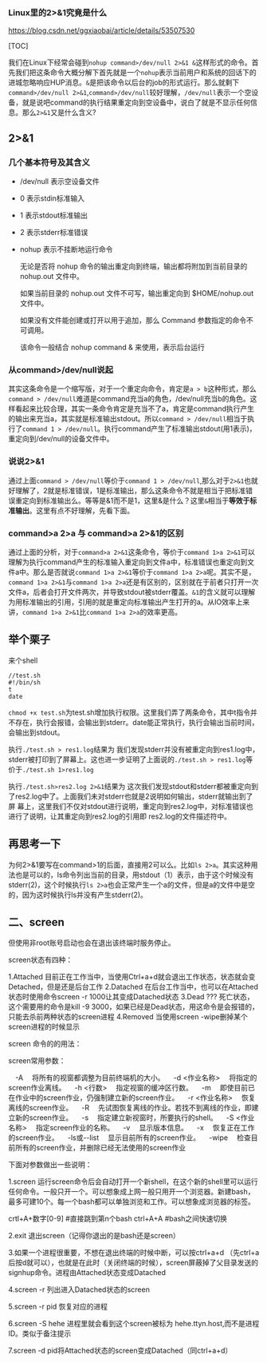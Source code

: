 

### Linux里的2>&1究竟是什么

https://blog.csdn.net/ggxiaobai/article/details/53507530

[TOC]

我们在Linux下经常会碰到`nohup command>/dev/null 2>&1 &`这样形式的命令。首先我们把这条命令大概分解下首先就是一个`nohup`表示当前用户和系统的回话下的进城忽略响应HUP消息。`&`是把该命令以后台的job的形式运行。那么就剩下`command>/dev/null 2>&1`,`command>/dev/null`较好理解，`/dev/null`表示一个空设备，就是说吧command的执行结果重定向到空设备中，说白了就是不显示任何信息。那么`2>&1`又是什么含义?



## 2>&1

### 几个基本符号及其含义

- /dev/null 表示空设备文件

- 0 表示stdin标准输入

- 1 表示stdout标准输出

- 2 表示stderr标准错误

- nohup 表示不挂断地运行命令

  无论是否将 nohup 命令的输出重定向到终端，输出都将附加到当前目录的 nohup.out 文件中。

  如果当前目录的 nohup.out 文件不可写，输出重定向到 $HOME/nohup.out 文件中。

  如果没有文件能创建或打开以用于追加，那么 Command 参数指定的命令不可调用。

  该命令一般结合 nohup command & 来使用，表示后台运行

### 从command>/dev/null说起

其实这条命令是一个缩写版，对于一个重定向命令，肯定是`a > b`这种形式，那么`command > /dev/null`难道是command充当a的角色，/dev/null充当b的角色。这样看起来比较合理，其实一条命令肯定是充当不了a，肯定是command执行产生的输出来充当a，其实就是标准输出stdout。所以`command > /dev/null`相当于执行了`command 1 > /dev/null`。执行command产生了标准输出stdout(用1表示)，重定向到/dev/null的设备文件中。

### 说说2>&1

通过上面`command > /dev/null`等价于`command 1 > /dev/null`,那么对于`2>&1`也就好理解了，2就是标准错误，1是标准输出，那么这条命令不就是相当于把标准错误重定向到标准输出么。等等是&1而不是1，这里&是什么？这里`&`相当于**等效于标准输出**。这里有点不好理解，先看下面。

### command>a 2>a 与 command>a 2>&1的区别

通过上面的分析，对于`command>a 2>&1`这条命令，等价于`command 1>a 2>&1`可以理解为执行command产生的标准输入重定向到文件a中，标准错误也重定向到文件a中。那么是否就说`command 1>a 2>&1`等价于`command 1>a 2>a`呢。其实不是，`command 1>a 2>&1`与`command 1>a 2>a`还是有区别的，区别就在于前者只打开一次文件a，后者会打开文件两次，并导致stdout被stderr覆盖。`&1`的含义就可以理解为用标准输出的引用，引用的就是重定向标准输出产生打开的a。从IO效率上来讲，`command 1>a 2>&1`比`command 1>a 2>a`的效率更高。

## 举个栗子

来个shell

```
//test.sh
#!/bin/sh
t
date
```

`chmod +x test.sh`为test.sh增加执行权限。这里我们弄了两条命令，其中t指令并不存在，执行会报错，会输出到stderr。date能正常执行，执行会输出当前时间，会输出到stdout。

执行`./test.sh > res1.log`结果为
我们发现stderr并没有被重定向到res1.log中，stderr被打印到了屏幕上。这也进一步证明了上面说的`./test.sh > res1.log`等价于`./test.sh 1>res1.log`

执行`./test.sh>res2.log 2>&1`结果为
这次我们发现stdout和stderr都被重定向到了res2.log中了。上面我们未对stderr也就是2说明如何输出，stderr就输出到了屏 幕上，这里我们不仅对stdout进行说明，重定向到res2.log中，对标准错误也进行了说明，让其重定向到res2.log的引用即 res2.log的文件描述符中。

## 再思考一下

为何2>&1要写在command>1的后面，直接用2可以么。比如`ls 2>a`。其实这种用法也是可以的，ls命令列出当前的目录，用stdout（1）表示，由于这个时候没有stderr(2)，这个时候执行`ls 2>a`也会正常产生一个a的文件，但是a的文件中是空的，因为这时候执行ls并没有产生stderr(2)。





## 二、screen

但使用非root账号启动也会在退出该终端时服务停止。



screen状态有四种：

1.Attached 目前正在工作当中，当使用Ctrl+a+d就会退出工作状态，状态就会变Detached，但是还是后台工作
2.Datached 在后台工作当中，也可以在Attached状态时使用命令screen -r 1000让其变成Datached状态
3.Dead ??? 死亡状态，这个需要用的命令是kill -9 3000，如果已经是Dead状态，用这命令是会报错的，只能去杀前两种状态的screen进程
4.Removed 当使用screen -wipe删掉某个screen进程的时候显示 

screen 命令的的用法： 

screen常用参数：

　-A 　将所有的视窗都调整为目前终端机的大小。
　-d <作业名称> 　将指定的screen作业离线。
　-h <行数> 　指定视窗的缓冲区行数。
　-m 　即使目前已在作业中的screen作业，仍强制建立新的screen作业。
　-r <作业名称> 　恢复离线的screen作业。
　-R 　先试图恢复离线的作业。若找不到离线的作业，即建立新的screen作业。
　-s <shell> 　指定建立新视窗时，所要执行的shell。
　-S <作业名称> 　指定screen作业的名称。
　-v 　显示版本信息。
　-x 　恢复正在工作的screen作业。
　-ls或--list 　显示目前所有的screen作业。
　-wipe 　检查目前所有的screen作业，并删除已经无法使用的screen作业

下面对参数做出一些说明：

1.screen 运行screen命令后会自动打开一个新shell，在这个新的shell里可以运行任何命令。一般只开一个。可以想象成上网一般只用开一个浏览器。新建bash，最多可建10个。每一个bash都可以单独浏览和工作。可以想象成浏览器的标签。

crtl+A+数字[0-9] #直接跳到第n个bash
ctrl+A+A #bash之间快速切换

2.exit 退出screen（记得你退出的是bash还是screen）

3.如果一个进程很重要，不想在退出终端的时候中断，可以按ctrl+a+d （先ctrl+a 后按d就可以），也就是在此时（关闭终端的时候），screen屏蔽掉了父目录发送的signhup命令。进程由Attached状态变成Datached

4.screen -r 列出进入Datached状态的screen

5.screen -r pid 恢复对应的进程

6.screen -S hehe 进程里就会看到这个screen被标为 hehe.ttyn.host,而不是进程ID。类似于备注提示

7.screen -d pid将Attached状态的screen变成Datached（同ctrl+a+d）